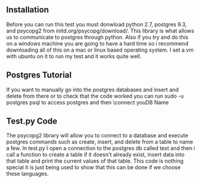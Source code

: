 Installation
------------

Before you can run this test you must donwload python 2.7,
postgres 9.3, and psycopg2 from initd.org/psycopg/download/.
This library is what allows us to communicate to postgres
through python. Also if you try and do this on a windows machine you are going to have a hard time so i recommend downloading all of this on a mac or linux based operating system. I set a vm with ubuntu on it to run my test and it works quite well.

Postgres Tutorial
------------
If you want to manually go into the postgres databases and insert and delete from there or to check that the code worked you can run sudo -u postgres psql to access postgres and then \connect youDB Name

Test.py Code
------------
The psycopg2 library will allow you to connect to a database
and execute postgres commands such as create, insert, and delete from a table to name a few. In test.py I open a connection to the postgres db called test and then i call a function to create a table if it doesn't already exist, insert data into that table and print the current values of that table. This code is nothing special it is just being used to show that this can be done if we choose these languages.